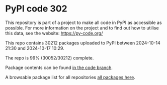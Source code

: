 # PyPI code 302

This repository is part of a project to make all code in PyPI as accessible as possible. For more information 
on the project and to find out how to utilise this data, see the website: https://py-code.org/

This repo contains 30212 packages uploaded to PyPI between 
2024-10-14 21:30 and 2024-10-17 10:29.

The repo is 99% (30052/30212) complete.

Package contents can be found [in the code branch](https://github.com/pypi-data/pypi-mirror-302/tree/code/packages).

A browsable package list for all repositories [all packages here](https://py-code.org/repositories/pypi-mirror-302).


